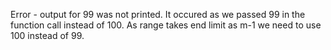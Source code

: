 Error - output for 99 was not printed.
It occured as we passed  99 in the function call instead of 100.
As range takes end limit as m-1 we need to use 100 instead of 99.